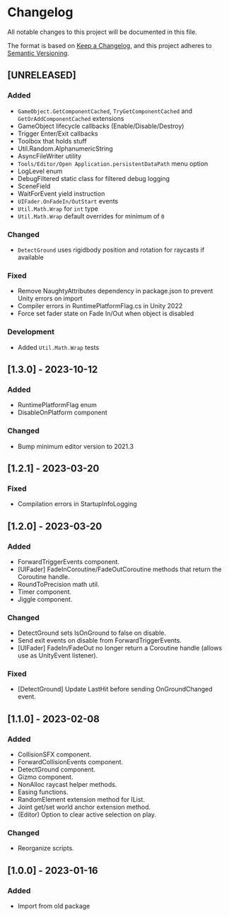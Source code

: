 # Changelog

All notable changes to this project will be documented in this file.

The format is based on [Keep a Changelog](https://keepachangelog.com/en/1.0.0/),
and this project adheres to [Semantic Versioning](https://semver.org/spec/v2.0.0.html).

## [UNRELEASED]

### Added

- `GameObject.GetComponentCached`, `TryGetComponentCached` and `GetOrAddComponentCached` extensions
- GameObject lifecycle callbacks (Enable/Disable/Destroy)
- Trigger Enter/Exit callbacks
- Toolbox that holds stuff
- Util.Random.AlphanumericString
- AsyncFileWriter utility
- `Tools/Editor/Open Application.persistentDataPath` menu option
- LogLevel enum
- DebugFiltered static class for filtered debug logging
- SceneField
- WaitForEvent yield instruction
- `UIFader.OnFadeIn/OutStart` events
- `Util.Math.Wrap` for `int` type
- `Util.Math.Wrap` default overrides for minimum of `0`

### Changed

- `DetectGround` uses rigidbody position and rotation for raycasts if available

### Fixed

- Remove NaughtyAttributes dependency in package.json to prevent Unity errors on import
- Compiler errors in RuntimePlatformFlag.cs in Unity 2022
- Force set fader state on Fade In/Out when object is disabled


### Development

- Added `Util.Math.Wrap` tests

## [1.3.0] - 2023-10-12

### Added

- RuntimePlatformFlag enum
- DisableOnPlatform component

### Changed

- Bump minimum editor version to 2021.3

## [1.2.1] - 2023-03-20

### Fixed

- Compilation errors in StartupInfoLogging

## [1.2.0] - 2023-03-20

### Added

- ForwardTriggerEvents component.
- [UIFader] FadeInCoroutine/FadeOutCoroutine methods that return the Coroutine handle.
- RoundToPrecision math util.
- Timer component.
- Jiggle component.

### Changed

- DetectGround sets IsOnGround to false on disable.
- Send exit events on disable from ForwardTriggerEvents.
- [UIFader] FadeIn/FadeOut no longer return a Coroutine handle (allows use as UnityEvent listener).

### Fixed

- [DetectGround] Update LastHit before sending OnGroundChanged event.

## [1.1.0] - 2023-02-08

### Added

- CollisionSFX component.
- ForwardCollisionEvents component.
- DetectGround component.
- Gizmo component.
- NonAlloc raycast helper methods.
- Easing functions.
- RandomElement extension method for IList.
- Joint get/set world anchor extension method.
- (Editor) Option to clear active selection on play.

### Changed

- Reorganize scripts.

## [1.0.0] - 2023-01-16

### Added

- Import from old package
